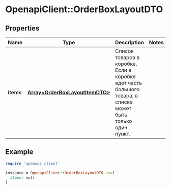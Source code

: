 # OpenapiClient::OrderBoxLayoutDTO

## Properties

| Name | Type | Description | Notes |
| ---- | ---- | ----------- | ----- |
| **items** | [**Array&lt;OrderBoxLayoutItemDTO&gt;**](OrderBoxLayoutItemDTO.md) | Список товаров в коробке.  Если в коробке едет часть большого товара, в списке может быть только один пункт.  |  |

## Example

```ruby
require 'openapi_client'

instance = OpenapiClient::OrderBoxLayoutDTO.new(
  items: null
)
```


